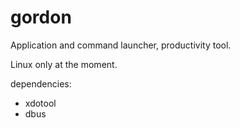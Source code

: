 gordon
======

Application and command launcher, productivity tool.

Linux only at the moment.

dependencies:
  - xdotool
  - dbus
